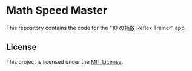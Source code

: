 # Math Speed Master

This repository contains the code for the "10 の補数 Reflex Trainer" app.

## License

This project is licensed under the [MIT License](LICENSE).

